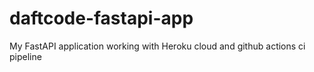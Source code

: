 # daftcode-fastapi-app
My FastAPI application working with Heroku cloud and github actions ci pipeline
